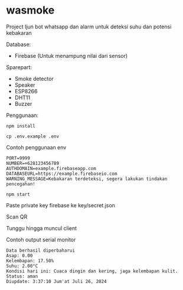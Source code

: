 # wasmoke
Project Ijun bot whatsapp dan alarm untuk deteksi suhu dan potensi kebakaran

Database:
- Firebase (Untuk menampung nilai dari sensor)

Sparepart:
- Smoke detector
- Speaker
- ESP8266
- DHT11
- Buzzer

Penggunaan:

```
npm install
```

```
cp .env.example .env
```

Contoh penggunaan env
```
PORT=9999
NUMBER=+628123456789
AUTHDOMAIN=example.firebaseapp.com
DATABASEURL=https://example.firebaseio.com
WARNING_MESSAGE=Kebakaran terdeteksi, segera lakukan tindakan pencegahan!
```

```
npm start
```

Paste private key firebase ke key/secret.json

Scan QR

Tunggu hingga muncul client

Contoh output serial monitor
```
Data berhasil diperbaharui
Asap: 0.00
Kelembapan: 17.50%
Suhu: 2.00°C
Kondisi hari ini: Cuaca dingin dan kering, jaga kelembapan kulit.
Status: aman
Diupdate: 3:37:10 Jum'at Juli 26, 2024
```